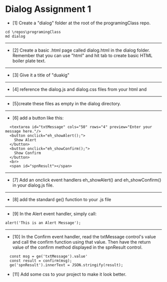 # Dialog Assignment 1
- [1] Create a "dialog" folder at the root of the programingClass repo.
```
cd \repos\programingClass
md dialog
```
---
- [2] Create a basic .html page called dialog.html in the dialog folder.
Remember that you can use "html" and hit tab to create basic HTML boiler plate text.
---
- [3] Give it a title of "duakig"
---
- [4] reference the dialog.js and dialog.css files from your html and 
---
- [5]create these files as empty in the dialog directory.
---
- [6] add a button like this:
```
  <textarea id="txtMessage" cols="50" rows="4" preview="Enter your message here."/>
  <button onclick="eh_showAlert();">
    Show Alert
  </button>
  <button onclick="eh_showConfirm();">
    Show Confirm
  </button>
  <br>
  <span id="spnResult"></span>
```
---
- [7] Add an onclick event handlers eh_showAlert() and eh_showConfirm() in your dialog.js file.
---
- [8] add the standard ge() function to your .js file
---
- [9] In the Alert event handler, simply call:
```
alert('This is an Alert Message');
```
---
- [10] In the Confirm event handler, read the txtMessage control's value
and call the confirm function using that value.
Then have the return value of the confirm method displayed in the spnResult
control.
```
  const msg = ge('txtMessage').value'
  const result = confirm(msg);
  ge('spnResult').innerText = JSON.stringify(result);
```
- [11] Add some css to your project to make it look better.